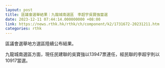 ```yaml
---
layout: post
title: 區議會選舉結果｜九龍城南選區　李超宇吳寶強當選
date: 2023-12-11 07:44:14.000000000 +08:00
link: https://news.rthk.hk/rthk/ch/component/k2/1731672-20231211.htm
categories: rthk
---
```


區議會選舉地方選區陸續公布結果。

九龍城南選區方面，現任民建聯的吳寶強以13947票連任，經民聯的李超宇則以10917當選。

